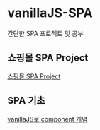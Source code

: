 # vanillaJS-SPA
간단한 SPA 프로젝트 및 공부

## 쇼핑몰 SPA Project
[쇼핑몰 SPA Project](https://github.com/hisumin46/JavaScript/tree/1524a4efa7fec774e4bc60f1914a948630e99270/%EC%87%BC%ED%95%91%EB%AA%B0%20SPA%20Project) 

## SPA 기초
[vanillaJS로 component 개념](https://github.com/hisumin46/JavaScript/tree/main/SPA%20%EA%B8%B0%EC%B4%88)
